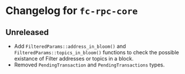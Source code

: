 # Changelog for `fc-rpc-core`

## Unreleased
- Add `FilteredParams::address_in_bloom()` and `FilteredParams::topics_in_bloom()` functions to check the possible existance of Filter addresses or topics in a block.
- Removed `PendingTransaction` and `PendingTransactions` types.
